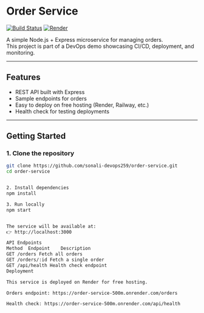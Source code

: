 # Order Service

[![Build Status](https://img.shields.io/badge/build-passing-brightgreen)]()
[![Render](https://img.shields.io/badge/render-live-blue)](https://order-service-500m.onrender.com/orders)

A simple Node.js + Express microservice for managing orders.  
This project is part of a DevOps demo showcasing CI/CD, deployment, and monitoring.

---

## Features
- REST API built with Express
- Sample endpoints for orders
- Easy to deploy on free hosting (Render, Railway, etc.)
- Health check for testing deployments

---

## Getting Started

### 1. Clone the repository
```bash
git clone https://github.com/sonali-devops259/order-service.git
cd order-service


2. Install dependencies
npm install

3. Run locally
npm start


The service will be available at:
👉 http://localhost:3000

API Endpoints
Method	Endpoint	Description
GET	/orders	Fetch all orders
GET	/orders/:id	Fetch a single order
GET	/api/health	Health check endpoint
Deployment

This service is deployed on Render for free hosting.

Orders endpoint: https://order-service-500m.onrender.com/orders

Health check: https://order-service-500m.onrender.com/api/health
